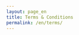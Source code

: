 ```yaml
---
layout: page_en
title: Terms & Conditions
permalink: /en/terms/
---
```

<style>.page-link.terms { border-color:#FF7043; }</style>

